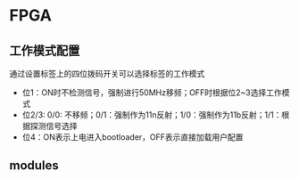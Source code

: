 # FPGA

## 工作模式配置

通过设置标签上的四位拨码开关可以选择标签的工作模式

- 位1：ON时不检测信号，强制进行50MHz移频；OFF时根据位2~3选择工作模式
- 位2/3: 0/0: 不移频；0/1：强制作为11n反射；1/0：强制作为11b反射；1/1：根据探测信号选择
- 位4：ON表示上电进入bootloader，OFF表示直接加载用户配置

## modules

